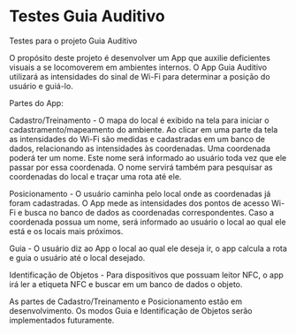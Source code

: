 # Testes Guia Auditivo

Testes para o projeto Guia Auditivo

O propósito deste projeto é desenvolver um App que auxilie deficientes visuais a se locomoverem em ambientes internos.
O App Guia Auditivo utilizará as intensidades do sinal de Wi-Fi para determinar a posição do usuário e guiá-lo.

Partes do App:

Cadastro/Treinamento - O mapa do local é exibido na tela para iniciar o cadastramento/mapeamento do ambiente. Ao clicar em uma parte da tela as intensidades do Wi-Fi são medidas e cadastradas em um banco de dados, relacionando as intensidades às coordenadas.
Uma coordenada poderá ter um nome. Este nome será informado ao usuário toda vez que ele passar por essa coordenada. O nome servirá também para pesquisar as coordenadas do local e traçar uma rota até ele.

Posicionamento - O usuário caminha pelo local onde as coordenadas já foram cadastradas. O App mede as intensidades dos pontos de acesso Wi-Fi e busca no banco de dados as coordenadas correspondentes. Caso a coordenada possua um nome, será informado ao usuário o local ao qual ele está e os locais mais próximos.

Guia - O usuário diz ao App o local ao qual ele deseja ir, o app calcula a rota e guia o usuário até o local desejado.

Identificação de Objetos - Para dispositivos que possuam leitor NFC, o app irá ler a etiqueta NFC e buscar em um banco de dados o objeto.

As partes de Cadastro/Treinamento e Posicionamento estão em desenvolvimento. Os modos Guia e Identificação de Objetos serão implementados futuramente.
